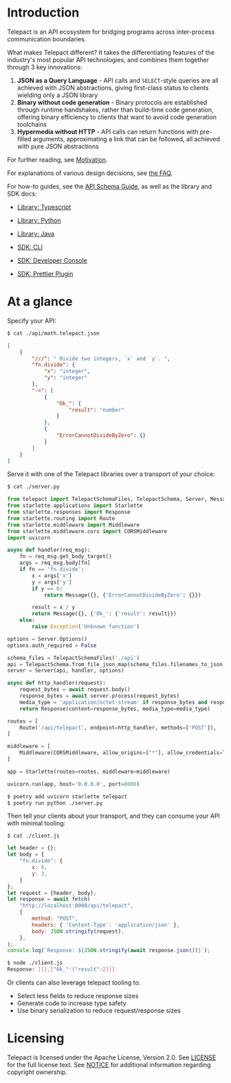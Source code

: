# Introduction

Telepact is an API ecosystem for bridging programs across inter-process
communication boundaries.

What makes Telepact different? It takes the differentiating features of the
industry's most popular API technologies, and combines them together through 3
key innovations:

1. **JSON as a Query Language** - API calls and `SELECT`-style queries are all
   achieved with JSON abstractions, giving first-class status to clients
   wielding only a JSON library
2. **Binary without code generation** - Binary protocols are established through
   runtime handshakes, rather than build-time code generation, offering binary
   efficiency to clients that want to avoid code generation toolchains
3. **Hypermedia without HTTP** - API calls can return functions with pre-filled
   arguments, approximating a link that can be followed, all achieved with pure
   JSON abstractions

For further reading, see [Motivation](./doc/motivation.md).

For explanations of various design decisions, see [the FAQ](./doc/faq.md).

For how-to guides, see the [API Schema Guide](./doc/schema-guide.md), as well as
the library and SDK docs:

-   [Library: Typescript](./lib/ts/README.md)
-   [Library: Python](./lib/py/README.md)
-   [Library: Java](./lib/java/README.md)

-   [SDK: CLI](./sdk/cli/README.md)
-   [SDK: Developer Console](./sdk/console/README.md)
-   [SDK: Prettier Plugin](./sdk/prettier/README.md)

# At a glance

Specify your API:

```sh
$ cat ./api/math.telepact.json
```

```json
[
    {
        "///": " Divide two integers, `x` and `y`. ",
        "fn.divide": {
            "x": "integer",
            "y": "integer"
        },
        "->": [
            {
                "Ok_": {
                    "result": "number"
                }
            },
            {
                "ErrorCannotDivideByZero": {}
            }
        ]
    }
]
```

Serve it with one of the Telepact libraries over a transport of your choice:

```sh
$ cat ./server.py
```

```py
from telepact import TelepactSchemaFiles, TelepactSchema, Server, Message
from starlette.applications import Starlette
from starlette.responses import Response
from starlette.routing import Route
from starlette.middleware import Middleware
from starlette.middleware.cors import CORSMiddleware
import uvicorn

async def handler(req_msg):
    fn = req_msg.get_body_target()
    args = req_msg.body[fn]
    if fn == 'fn.divide':
        x = args['x']
        y = args['y']
        if y == 0:
            return Message({}, {'ErrorCannotDivideByZero': {}})

        result = x / y
        return Message({}, {'Ok_': {'result': result}})
    else:
        raise Exception('Unknown function')

options = Server.Options()
options.auth_required = False

schema_files = TelepactSchemaFiles('./api')
api = TelepactSchema.from_file_json_map(schema_files.filenames_to_json)
server = Server(api, handler, options)

async def http_handler(request):
    request_bytes = await request.body()
    response_bytes = await server.process(request_bytes)
    media_type = 'application/octet-stream' if response_bytes and response_bytes[0] == 0x92 else 'application/json'
    return Response(content=response_bytes, media_type=media_type)

routes = [
    Route('/api/telepact', endpoint=http_handler, methods=['POST']),
]

middleware = [
    Middleware(CORSMiddleware, allow_origins=["*"], allow_credentials=True, allow_methods=["*"], allow_headers=["*"])
]

app = Starlette(routes=routes, middleware=middleware)

uvicorn.run(app, host='0.0.0.0', port=8000)
```

```sh
$ poetry add uvicorn starlette telepact
$ poetry run python ./server.py
```

Then tell your clients about your transport, and they can consume your API with
minimal tooling:

```
$ cat ./client.js
```

```js
let header = {};
let body = {
    "fn.divide": {
        x: 6,
        y: 3,
    }
};
let request = [header, body];
let response = await fetch(
    "http://localhost:8000/api/telepact",
    {
        method: "POST",
        headers: { 'Content-Type': 'application/json' },
        body: JSON.stringify(request),
    },
);
console.log(`Response: ${JSON.stringify(await response.json())}`);
```

```sh
$ node ./client.js
Response: [{},{"Ok_":{"result":2}}]
```

Or clients can also leverage telepact tooling to:

-   Select less fields to reduce response sizes
-   Generate code to increase type safety
-   Use binary serialization to reduce request/response sizes

# Licensing

Telepact is licensed under the Apache License, Version 2.0. See
[LICENSE](LICENSE) for the full license text. See [NOTICE](NOTICE) for
additional information regarding copyright ownership.
